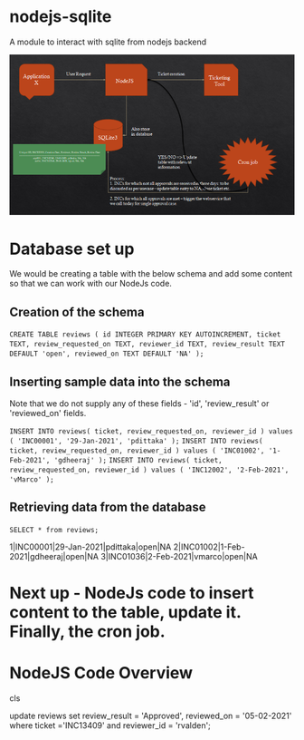 # nodejs-sqlite
A module to interact with sqlite from nodejs backend

![Overview of project](Overview.png)

# Database set up
We would be creating a table with the below schema and add some content so that we can work with our NodeJs code.

## Creation of the schema

`CREATE TABLE reviews ( id INTEGER PRIMARY KEY AUTOINCREMENT, ticket TEXT, review_requested_on TEXT, reviewer_id TEXT, review_result TEXT DEFAULT 'open', reviewed_on TEXT DEFAULT 'NA' );`

## Inserting sample data into the schema
Note that we do not supply any of these fields - 'id', 'review_result' or 'reviewed_on' fields.

`INSERT INTO reviews( ticket, review_requested_on, reviewer_id ) values ( 'INC00001', '29-Jan-2021', 'pdittaka' );`
`INSERT INTO reviews( ticket, review_requested_on, reviewer_id ) values ( 'INC01002', '1-Feb-2021', 'gdheeraj' );`
`INSERT INTO reviews( ticket, review_requested_on, reviewer_id ) values ( 'INC12002', '2-Feb-2021', 'vMarco' );`

## Retrieving data from the database

`SELECT * from reviews;`

1|INC00001|29-Jan-2021|pdittaka|open|NA
2|INC01002|1-Feb-2021|gdheeraj|open|NA
3|INC01036|2-Feb-2021|vmarco|open|NA

# Next up - NodeJs code to insert content to the table, update it. Finally, the cron job.

# NodeJS Code Overview
cls

update reviews set review_result = 'Approved', reviewed_on = '05-02-2021' where ticket ='INC13409' and reviewer_id = 'rvalden';
